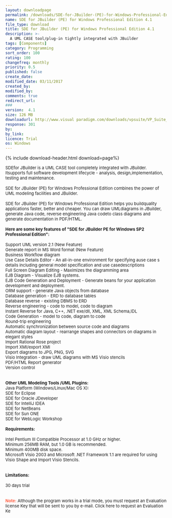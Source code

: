 ```yaml
---
layout: downloadpage
permalink: /downloads/SDE-for-JBuilder-(PE)-for-Windows-Professional-Edition-4,1/
name: SDE for JBuilder (PE) for Windows Professional Edition 4.1
file_type: download
title: SDE for JBuilder (PE) for Windows Professional Edition 4.1
description: >-
  A UML CASE tool/plug-in tightly integrated with JBuilder
tags: [Components]
category: Programming
sort_order: 100
rating: 100
changefreq: monthly
priority: 0.5
published: false
create_date:
modified_date: 03/11/2017
created_by:
modified_by:
comments: true
redirect_url:
###
version:  4.1
size: 126 MB
downloadurl: http://www.visual paradigm.com/downloads/vpsuite/VP_Suite_Windows.exe
response: 301
by:
by_link:
licence: Trial
os: Windows
---
```


{% include download-header.html download=page%}

<p style="fix-download-text !important">
<p><font size="2"><p>SDEfor JBuilder is a UML CASE tool completely integrated with JBuilder. Itsupports full software development lifecycle - analysis, design,implementation, testing and maintenance. <br />
<br />
SDE for JBuilder (PE) for Windows Professional Edition combines the power of UML modeling facilities and JBuilder. <br />
<br />
SDE for JBuilder (PE) for Windows Professional Edition helps you buildquality applications faster, better and cheaper. You can draw UMLdiagrams in JBuilder, generate Java code, reverse engineering Java codeto class diagrams and generate documentation in PDF/HTML.<br />
<br />
<span><strong>Here are some key features of "SDE for JBuilder PE for Windows SP2 Professional Edition":</strong></span><br />
<br />
Support UML version 2.1 (New Feature)<br />
Generate report in MS Word format (New Feature)<br />
Business</a> Workflow diagram<br />
Use Case Details Editor - An all-in-one environment for specifying ause case s details including general model specification and use casedescriptions<br />
Full Screen Diagram Editing - Maximizes the diagramming area<br />
EJB Diagram - Visualize EJB systems.<br />
EJB Code Generation and Deployment - Generate beans for your application development and deployment.<br />
ORM support - generate Java objects from database<br />
Database generation - ERD to database tables<br />
Database reverse - existing DBMS to ERD<br />
Reverse engineering - code to model, code to diagram<br />
Instant Reverse for Java, C++, .NET exe/dll, XML, XML Schema,IDL<br />
Code Generation - model to code, diagram to code<br />
Round-trip engineering<br />
Automatic synchronization between source code and diagrams<br />
Automatic diagram layout - rearrange shapes and connectors on diagrams in elegant styles<br />
Import Rational Rose project<br />
Import XMI/export XMI<br />
Export diagrams to JPG, PNG, SVG<br />
Visio Integration - draw UML diagrams with MS Visio stencils<br />
PDF/HTML Report generator<br />
Version control<br />
<br />
<br />
<strong>Other UML Modeling Tools /UML Plugins:</strong><br />
Java Platform (Windows/Linux/Mac OS X):<br />
SDE for Eclipse<br />
SDE for Oracle JDeveloper<br />
SDE for IntelliJ IDEA<br />
SDE for NetBeans<br />
SDE for Sun ONE<br />
SDE for WebLogic Workshop<br />
<br />
<span><strong>Requirements:</strong></span><br />
<br />
Intel Pentium III Compatible Processor at 1.0 GHz or higher. <br />
Minimum 256MB RAM, but 1.0 GB is recommended. <br />
Minimum 400MB disk space. <br />
Microsoft Visio 2003 and Microsoft .NET Framework</a> 1.1 are required for using Visio Shape and Import Visio Stencils. <br />
<br />
<br />
<span><strong>Limitations:</strong></span><br />
<br />
30 days trial<br />
<br />
<br />
<strong><font color="#ff6347">Note:</font></strong> Although the program works in a trial mode, you must request an Evaluation license Key that will be sent to you by e-mail</a>. Click here</a> to request an Evaluation Ke</p></p></p>
